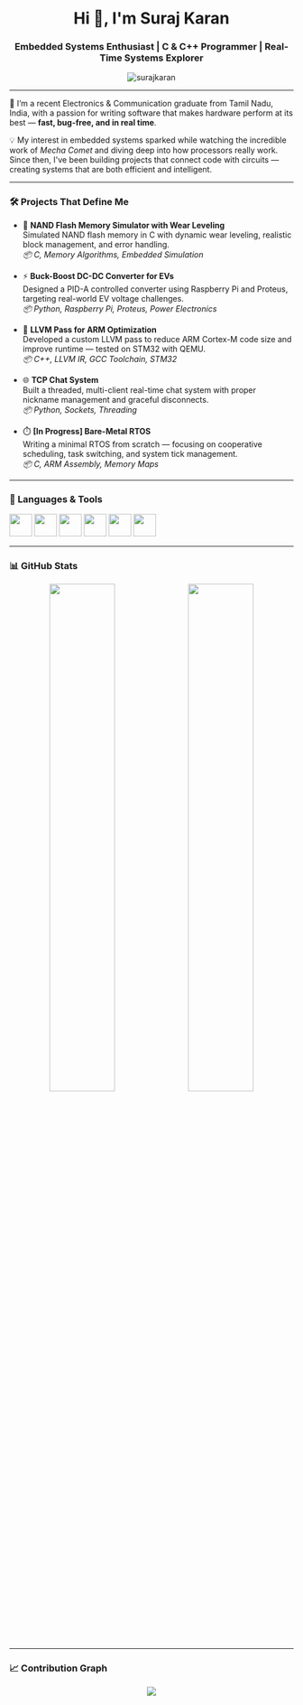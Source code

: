 <h1 align="center">Hi 👋, I'm Suraj Karan</h1>
<h3 align="center">Embedded Systems Enthusiast | C & C++ Programmer | Real-Time Systems Explorer</h3>

<p align="center">
  <img src="https://komarev.com/ghpvc/?username=surajkaran&label=Profile%20views&color=0e75b6&style=flat" alt="surajkaran" />
</p>

---

🔌 I’m a recent Electronics & Communication graduate from Tamil Nadu, India, with a passion for writing software that makes hardware perform at its best — **fast, bug-free, and in real time**.

💡 My interest in embedded systems sparked while watching the incredible work of *Mecha Comet* and diving deep into how processors really work. Since then, I've been building projects that connect code with circuits — creating systems that are both efficient and intelligent.

---

### 🛠️ Projects That Define Me
- 🔁 **NAND Flash Memory Simulator with Wear Leveling**  
  Simulated NAND flash memory in C with dynamic wear leveling, realistic block management, and error handling.  
  *📦 C, Memory Algorithms, Embedded Simulation*

- ⚡ **Buck-Boost DC-DC Converter for EVs**  
  Designed a PID-A controlled converter using Raspberry Pi and Proteus, targeting real-world EV voltage challenges.  
  *📦 Python, Raspberry Pi, Proteus, Power Electronics*

- 🧠 **LLVM Pass for ARM Optimization**  
  Developed a custom LLVM pass to reduce ARM Cortex-M code size and improve runtime — tested on STM32 with QEMU.  
  *📦 C++, LLVM IR, GCC Toolchain, STM32*

- 🌐 **TCP Chat System**  
  Built a threaded, multi-client real-time chat system with proper nickname management and graceful disconnects.  
  *📦 Python, Sockets, Threading*

- ⏱️ **[In Progress] Bare-Metal RTOS**  
  Writing a minimal RTOS from scratch — focusing on cooperative scheduling, task switching, and system tick management.  
  *📦 C, ARM Assembly, Memory Maps*

---

### 🧰 Languages & Tools
<p align="left">
  <img src="https://cdn.jsdelivr.net/gh/devicons/devicon/icons/c/c-original.svg" height="40"/>
  <img src="https://cdn.jsdelivr.net/gh/devicons/devicon/icons/cplusplus/cplusplus-original.svg" height="40"/>
  <img src="https://cdn.jsdelivr.net/gh/devicons/devicon/icons/python/python-original.svg" height="40"/>
  <img src="https://cdn.jsdelivr.net/gh/devicons/devicon/icons/linux/linux-original.svg" height="40"/>
  <img src="https://cdn.jsdelivr.net/gh/devicons/devicon/icons/bash/bash-original.svg" height="40"/>
  <img src="https://cdn.jsdelivr.net/gh/devicons/devicon/icons/raspberrypi/raspberrypi-original.svg" height="40"/>
</p>

---

### 📊 GitHub Stats
<p align="center">
  <img width="48%" src="https://github-readme-stats.vercel.app/api?username=surajkaran&show_icons=true&theme=tokyonight" />
  <img width="48%" src="https://github-readme-stats.vercel.app/api/top-langs/?username=surajkaran&layout=compact&theme=tokyonight" />
</p>

---

### 📈 Contribution Graph
<p align="center">
  <img src="https://github-readme-activity-graph.cyclic.app/graph?username=surajkaran&theme=tokyo-night" />
</p>
